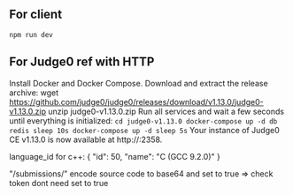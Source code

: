 ## For client

` npm run dev `

## For Judge0 ref with HTTP

Install Docker and Docker Compose.
Download and extract the release archive:
wget https://github.com/judge0/judge0/releases/download/v1.13.0/judge0-v1.13.0.zip
unzip judge0-v1.13.0.zip
Run all services and wait a few seconds until everything is initialized:
` cd judge0-v1.13.0
docker-compose up -d db redis
sleep 10s
docker-compose up -d
sleep 5s `
Your instance of Judge0 CE v1.13.0 is now available at http://<IP ADDRESS OF YOUR SERVER>:2358.

language_id for c++: {
    "id": 50,
    "name": "C (GCC 9.2.0)"
}

"/submissions/" encode source code to base64 and set to true => check token dont need set to true